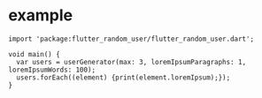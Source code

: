 # example

    import 'package:flutter_random_user/flutter_random_user.dart';

    void main() {
      var users = userGenerator(max: 3, loremIpsumParagraphs: 1, loremIpsumWords: 100);
      users.forEach((element) {print(element.loremIpsum);});
    }
